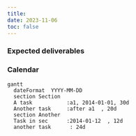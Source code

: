 ```yaml
---
title: 
date: 2023-11-06
toc: false
---
```


<h3>Expected deliverables</h3>



<h3>Calendar</h3>
        
```mermaid
gantt
  dateFormat  YYYY-MM-DD
  section Section
  A task           :a1, 2014-01-01, 30d
  Another task     :after a1  , 20d
  section Another
  Task in sec      :2014-01-12  , 12d
  another task      : 24d
```
